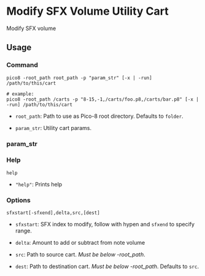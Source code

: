 # Modify SFX Volume Utility Cart

Modify SFX volume

## Usage

### Command

```shell
pico8 -root_path root_path -p "param_str" [-x | -run] /path/to/this/cart

# example:
pico8 -root_path /carts -p "8-15,-1,/carts/foo.p8,/carts/bar.p8" [-x | -run] /path/to/this/cart
```

* `root_path`: Path to use as Pico-8 root directory. Defaults to `folder`.

* `param_str`: Utility cart params.

### param_str

### Help

```shell
help
```

* `"help"`: Prints help

### Options

```shell
sfxstart[-sfxend],delta,src,[dest]
```

* `sfxstart`: SFX index to modify, follow with hypen and `sfxend` to specify range.

* `delta`: Amount to add or subtract from note volume

* `src`: Path to source cart. *Must be below -root_path*.

* `dest`: Path to destination cart. *Must be below -root_path*. Defaults to `src`.
